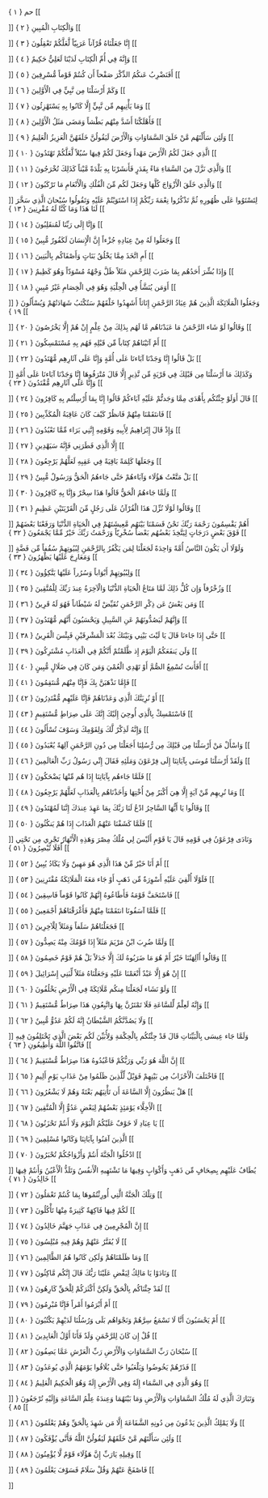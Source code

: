 حم { ۱ }
[[


]] 
وَالْكِتَابِ الْمُبِينِ { ۲ }
[[


]] 
إِنَّا جَعَلْنَاهُ قُرْآناً عَرَبِيّاً لَّعَلَّكُمْ تَعْقِلُونَ { ۳ }
[[


]] 
وَإِنَّهُ فِي أُمِّ الْكِتَابِ لَدَيْنَا لَعَلِيٌّ حَكِيمٌ { ٤ }
[[


]] 
أَفَنَضْرِبُ عَنكُمُ الذِّكْرَ صَفْحاً أَن كُنتُمْ قَوْماً مُّسْرِفِينَ { ٥ }
[[


]] 
وَكَمْ أَرْسَلْنَا مِن نَّبِيٍّ فِي الْأَوَّلِينَ { ٦ }
[[


]] 
وَمَا يَأْتِيهِم مِّن نَّبِيٍّ إِلَّا كَانُوا بِهِ يَسْتَهْزِئُون { ٧ }
[[


]] 
فَأَهْلَكْنَا أَشَدَّ مِنْهُم بَطْشاً وَمَضَى مَثَلُ الْأَوَّلِينَ { ۸ }
[[


]] 
وَلَئِن سَأَلْتَهُم مَّنْ خَلَقَ السَّمَاوَاتِ وَالْأَرْضَ لَيَقُولُنَّ خَلَقَهُنَّ الْعَزِيزُ الْعَلِيمُ { ۹ }
[[


]] 
الَّذِي جَعَلَ لَكُمُ الْأَرْضَ مَهْداً وَجَعَلَ لَكُمْ فِيهَا سُبُلاً لَّعَلَّكُمْ تَهْتَدُونَ { ۱۰ }
[[


]] 
وَالَّذِي نَزَّلَ مِنَ السَّمَاءِ مَاءً بِقَدَرٍ فَأَنشَرْنَا بِهِ بَلْدَةً مَّيْتاً كَذَلِكَ تُخْرَجُونَ { ۱۱ }
[[


]] 
وَالَّذِي خَلَقَ الْأَزْوَاجَ كُلَّهَا وَجَعَلَ لَكُم مِّنَ الْفُلْكِ وَالْأَنْعَامِ مَا تَرْكَبُونَ { ۱۲ }
[[


]] 
لِتَسْتَوُوا عَلَى ظُهُورِهِ ثُمَّ تَذْكُرُوا نِعْمَةَ رَبِّكُمْ إِذَا اسْتَوَيْتُمْ عَلَيْهِ وَتَقُولُوا سُبْحانَ الَّذِي سَخَّرَ لَنَا هَذَا وَمَا كُنَّا لَهُ مُقْرِنِينَ { ۱۳ }
[[


]] 
وَإِنَّا إِلَى رَبِّنَا لَمُنقَلِبُونَ { ۱٤ }
[[


]] 
وَجَعَلُوا لَهُ مِنْ عِبَادِهِ جُزْءاً إِنَّ الْإِنسَانَ لَكَفُورٌ مُّبِينٌ { ۱٥ }
[[


]] 
أَمِ اتَّخَذَ مِمَّا يَخْلُقُ بَنَاتٍ وَأَصْفَاكُم بِالْبَنِينَ { ۱٦ }
[[


]] 
وَإِذَا بُشِّرَ أَحَدُهُم بِمَا ضَرَبَ لِلرَّحْمَنِ مَثَلاً ظَلَّ وَجْهُهُ مُسْوَدّاً وَهُوَ كَظِيمٌ { ۱٧ }
[[


]] 
أَوَمَن يُنَشَّأُ فِي الْحِلْيَةِ وَهُوَ فِي الْخِصَامِ غَيْرُ مُبِينٍ { ۱۸ }
[[


]] 
وَجَعَلُوا الْمَلَائِكَةَ الَّذِينَ هُمْ عِبَادُ الرَّحْمَنِ إِنَاثاً أَشَهِدُوا خَلْقَهُمْ سَتُكْتَبُ شَهَادَتُهُمْ وَيُسْأَلُونَ { ۱۹ }
[[


]] 
وَقَالُوا لَوْ شَاء الرَّحْمَنُ مَا عَبَدْنَاهُم مَّا لَهُم بِذَلِكَ مِنْ عِلْمٍ إِنْ هُمْ إِلَّا يَخْرُصُونَ { ۲۰ }
[[


]] 
أَمْ آتَيْنَاهُمْ كِتَاباً مِّن قَبْلِهِ فَهُم بِهِ مُسْتَمْسِكُونَ { ۲۱ }
[[


]] 
بَلْ قَالُوا إِنَّا وَجَدْنَا آبَاءنَا عَلَى أُمَّةٍ وَإِنَّا عَلَى آثَارِهِم مُّهْتَدُونَ { ۲۲ }
[[


]] 
وَكَذَلِكَ مَا أَرْسَلْنَا مِن قَبْلِكَ فِي قَرْيَةٍ مِّن نَّذِيرٍ إِلَّا قَالَ مُتْرَفُوهَا إِنَّا وَجَدْنَا آبَاءنَا عَلَى أُمَّةٍ وَإِنَّا عَلَى آثَارِهِم مُّقْتَدُونَ { ۲۳ }
[[


]] 
قَالَ أَوَلَوْ جِئْتُكُم بِأَهْدَى مِمَّا وَجَدتُّمْ عَلَيْهِ آبَاءكُمْ قَالُوا إِنَّا بِمَا أُرْسِلْتُم بِهِ كَافِرُونَ { ۲٤ }
[[


]] 
فَانتَقَمْنَا مِنْهُمْ فَانظُرْ كَيْفَ كَانَ عَاقِبَةُ الْمُكَذِّبِينَ { ۲٥ }
[[


]] 
وَإِذْ قَالَ إِبْرَاهِيمُ لِأَبِيهِ وَقَوْمِهِ إِنَّنِي بَرَاء مِّمَّا تَعْبُدُونَ { ۲٦ }
[[


]] 
إِلَّا الَّذِي فَطَرَنِي فَإِنَّهُ سَيَهْدِينِ { ۲٧ }
[[


]] 
وَجَعَلَهَا كَلِمَةً بَاقِيَةً فِي عَقِبِهِ لَعَلَّهُمْ يَرْجِعُونَ { ۲۸ }
[[


]] 
بَلْ مَتَّعْتُ هَؤُلَاء وَآبَاءهُمْ حَتَّى جَاءهُمُ الْحَقُّ وَرَسُولٌ مُّبِينٌ { ۲۹ }
[[


]] 
وَلَمَّا جَاءهُمُ الْحَقُّ قَالُوا هَذَا سِحْرٌ وَإِنَّا بِهِ كَافِرُونَ { ۳۰ }
[[


]] 
وَقَالُوا لَوْلَا نُزِّلَ هَذَا الْقُرْآنُ عَلَى رَجُلٍ مِّنَ الْقَرْيَتَيْنِ عَظِيمٍ { ۳۱ }
[[


]] 
أَهُمْ يَقْسِمُونَ رَحْمَةَ رَبِّكَ نَحْنُ قَسَمْنَا بَيْنَهُم مَّعِيشَتَهُمْ فِي الْحَيَاةِ الدُّنْيَا وَرَفَعْنَا بَعْضَهُمْ فَوْقَ بَعْضٍ دَرَجَاتٍ لِيَتَّخِذَ بَعْضُهُم بَعْضاً سُخْرِيّاً وَرَحْمَتُ رَبِّكَ خَيْرٌ مِّمَّا يَجْمَعُونَ { ۳۲ }
[[


]] 
وَلَوْلَا أَن يَكُونَ النَّاسُ أُمَّةً وَاحِدَةً لَجَعَلْنَا لِمَن يَكْفُرُ بِالرَّحْمَنِ لِبُيُوتِهِمْ سُقُفاً مِّن فَضَّةٍ وَمَعَارِجَ عَلَيْهَا يَظْهَرُونَ { ۳۳ }
[[


]] 
وَلِبُيُوتِهِمْ أَبْوَاباً وَسُرُراً عَلَيْهَا يَتَّكِؤُونَ { ۳٤ }
[[


]] 
وَزُخْرُفاً وَإِن كُلُّ ذَلِكَ لَمَّا مَتَاعُ الْحَيَاةِ الدُّنْيَا وَالْآخِرَةُ عِندَ رَبِّكَ لِلْمُتَّقِينَ { ۳٥ }
[[


]] 
وَمَن يَعْشُ عَن ذِكْرِ الرَّحْمَنِ نُقَيِّضْ لَهُ شَيْطَاناً فَهُوَ لَهُ قَرِينٌ { ۳٦ }
[[


]] 
وَإِنَّهُمْ لَيَصُدُّونَهُمْ عَنِ السَّبِيلِ وَيَحْسَبُونَ أَنَّهُم مُّهْتَدُونَ { ۳٧ }
[[


]] 
حَتَّى إِذَا جَاءنَا قَالَ يَا لَيْتَ بَيْنِي وَبَيْنَكَ بُعْدَ الْمَشْرِقَيْنِ فَبِئْسَ الْقَرِينُ { ۳۸ }
[[


]] 
وَلَن يَنفَعَكُمُ الْيَوْمَ إِذ ظَّلَمْتُمْ أَنَّكُمْ فِي الْعَذَابِ مُشْتَرِكُونَ { ۳۹ }
[[


]] 
أَفَأَنتَ تُسْمِعُ الصُّمَّ أَوْ تَهْدِي الْعُمْيَ وَمَن كَانَ فِي ضَلَالٍ مُّبِينٍ { ٤۰ }
[[


]] 
فَإِمَّا نَذْهَبَنَّ بِكَ فَإِنَّا مِنْهُم مُّنتَقِمُونَ { ٤۱ }
[[


]] 
أَوْ نُرِيَنَّكَ الَّذِي وَعَدْنَاهُمْ فَإِنَّا عَلَيْهِم مُّقْتَدِرُونَ { ٤۲ }
[[


]] 
فَاسْتَمْسِكْ بِالَّذِي أُوحِيَ إِلَيْكَ إِنَّكَ عَلَى صِرَاطٍ مُّسْتَقِيمٍ { ٤۳ }
[[


]] 
وَإِنَّهُ لَذِكْرٌ لَّكَ وَلِقَوْمِكَ وَسَوْفَ تُسْأَلُونَ { ٤٤ }
[[


]] 
وَاسْأَلْ مَنْ أَرْسَلْنَا مِن قَبْلِكَ مِن رُّسُلِنَا أَجَعَلْنَا مِن دُونِ الرَّحْمَنِ آلِهَةً يُعْبَدُونَ { ٤٥ }
[[


]] 
وَلَقَدْ أَرْسَلْنَا مُوسَى بِآيَاتِنَا إِلَى فِرْعَوْنَ وَمَلَئِهِ فَقَالَ إِنِّي رَسُولُ رَبِّ الْعَالَمِينَ { ٤٦ }
[[


]] 
فَلَمَّا جَاءهُم بِآيَاتِنَا إِذَا هُم مِّنْهَا يَضْحَكُونَ { ٤٧ }
[[


]] 
وَمَا نُرِيهِم مِّنْ آيَةٍ إِلَّا هِيَ أَكْبَرُ مِنْ أُخْتِهَا وَأَخَذْنَاهُم بِالْعَذَابِ لَعَلَّهُمْ يَرْجِعُونَ { ٤۸ }
[[


]] 
وَقَالُوا يَا أَيُّهَا السَّاحِرُ ادْعُ لَنَا رَبَّكَ بِمَا عَهِدَ عِندَكَ إِنَّنَا لَمُهْتَدُونَ { ٤۹ }
[[


]] 
فَلَمَّا كَشَفْنَا عَنْهُمُ الْعَذَابَ إِذَا هُمْ يَنكُثُونَ { ٥۰ }
[[


]] 
وَنَادَى فِرْعَوْنُ فِي قَوْمِهِ قَالَ يَا قَوْمِ أَلَيْسَ لِي مُلْكُ مِصْرَ وَهَذِهِ الْأَنْهَارُ تَجْرِي مِن تَحْتِي أَفَلَا تُبْصِرُونَ { ٥۱ }
[[


]] 
أَمْ أَنَا خَيْرٌ مِّنْ هَذَا الَّذِي هُوَ مَهِينٌ وَلَا يَكَادُ يُبِينُ { ٥۲ }
[[


]] 
فَلَوْلَا أُلْقِيَ عَلَيْهِ أَسْوِرَةٌ مِّن ذَهَبٍ أَوْ جَاء مَعَهُ الْمَلَائِكَةُ مُقْتَرِنِينَ { ٥۳ }
[[


]] 
فَاسْتَخَفَّ قَوْمَهُ فَأَطَاعُوهُ إِنَّهُمْ كَانُوا قَوْماً فَاسِقِينَ { ٥٤ }
[[


]] 
فَلَمَّا آسَفُونَا انتَقَمْنَا مِنْهُمْ فَأَغْرَقْنَاهُمْ أَجْمَعِينَ { ٥٥ }
[[


]] 
فَجَعَلْنَاهُمْ سَلَفاً وَمَثَلاً لِلْآخِرِينَ { ٥٦ }
[[


]] 
وَلَمَّا ضُرِبَ ابْنُ مَرْيَمَ مَثَلاً إِذَا قَوْمُكَ مِنْهُ يَصِدُّونَ { ٥٧ }
[[


]] 
وَقَالُوا أَآلِهَتُنَا خَيْرٌ أَمْ هُوَ مَا ضَرَبُوهُ لَكَ إِلَّا جَدَلاً بَلْ هُمْ قَوْمٌ خَصِمُونَ { ٥۸ }
[[


]] 
إِنْ هُوَ إِلَّا عَبْدٌ أَنْعَمْنَا عَلَيْهِ وَجَعَلْنَاهُ مَثَلاً لِّبَنِي إِسْرَائِيلَ { ٥۹ }
[[


]] 
وَلَوْ نَشَاء لَجَعَلْنَا مِنكُم مَّلَائِكَةً فِي الْأَرْضِ يَخْلُفُونَ { ٦۰ }
[[


]] 
وَإِنَّهُ لَعِلْمٌ لِّلسَّاعَةِ فَلَا تَمْتَرُنَّ بِهَا وَاتَّبِعُونِ هَذَا صِرَاطٌ مُّسْتَقِيمٌ { ٦۱ }
[[


]] 
وَلَا يَصُدَّنَّكُمُ الشَّيْطَانُ إِنَّهُ لَكُمْ عَدُوٌّ مُّبِينٌ { ٦۲ }
[[


]] 
وَلَمَّا جَاء عِيسَى بِالْبَيِّنَاتِ قَالَ قَدْ جِئْتُكُم بِالْحِكْمَةِ وَلِأُبَيِّنَ لَكُم بَعْضَ الَّذِي تَخْتَلِفُونَ فِيهِ فَاتَّقُوا اللَّهَ وَأَطِيعُونِ { ٦۳ }
[[


]] 
إِنَّ اللَّهَ هُوَ رَبِّي وَرَبُّكُمْ فَاعْبُدُوهُ هَذَا صِرَاطٌ مُّسْتَقِيمٌ { ٦٤ }
[[


]] 
فَاخْتَلَفَ الْأَحْزَابُ مِن بَيْنِهِمْ فَوَيْلٌ لِّلَّذِينَ ظَلَمُوا مِنْ عَذَابِ يَوْمٍ أَلِيمٍ { ٦٥ }
[[


]] 
هَلْ يَنظُرُونَ إِلَّا السَّاعَةَ أَن تَأْتِيَهُم بَغْتَةً وَهُمْ لَا يَشْعُرُونَ { ٦٦ }
[[


]] 
الْأَخِلَّاء يَوْمَئِذٍ بَعْضُهُمْ لِبَعْضٍ عَدُوٌّ إِلَّا الْمُتَّقِينَ { ٦٧ }
[[


]] 
يَا عِبَادِ لَا خَوْفٌ عَلَيْكُمُ الْيَوْمَ وَلَا أَنتُمْ تَحْزَنُونَ { ٦۸ }
[[


]] 
الَّذِينَ آمَنُوا بِآيَاتِنَا وَكَانُوا مُسْلِمِينَ { ٦۹ }
[[


]] 
ادْخُلُوا الْجَنَّةَ أَنتُمْ وَأَزْوَاجُكُمْ تُحْبَرُونَ { ٧۰ }
[[


]] 
يُطَافُ عَلَيْهِم بِصِحَافٍ مِّن ذَهَبٍ وَأَكْوَابٍ وَفِيهَا مَا تَشْتَهِيهِ الْأَنفُسُ وَتَلَذُّ الْأَعْيُنُ وَأَنتُمْ فِيهَا خَالِدُونَ { ٧۱ }
[[


]] 
وَتِلْكَ الْجَنَّةُ الَّتِي أُورِثْتُمُوهَا بِمَا كُنتُمْ تَعْمَلُونَ { ٧۲ }
[[


]] 
لَكُمْ فِيهَا فَاكِهَةٌ كَثِيرَةٌ مِنْهَا تَأْكُلُونَ { ٧۳ }
[[


]] 
إِنَّ الْمُجْرِمِينَ فِي عَذَابِ جَهَنَّمَ خَالِدُونَ { ٧٤ }
[[


]] 
لَا يُفَتَّرُ عَنْهُمْ وَهُمْ فِيهِ مُبْلِسُونَ { ٧٥ }
[[


]] 
وَمَا ظَلَمْنَاهُمْ وَلَكِن كَانُوا هُمُ الظَّالِمِينَ { ٧٦ }
[[


]] 
وَنَادَوْا يَا مَالِكُ لِيَقْضِ عَلَيْنَا رَبُّكَ قَالَ إِنَّكُم مَّاكِثُونَ { ٧٧ }
[[


]] 
لَقَدْ جِئْنَاكُم بِالْحَقِّ وَلَكِنَّ أَكْثَرَكُمْ لِلْحَقِّ كَارِهُونَ { ٧۸ }
[[


]] 
أَمْ أَبْرَمُوا أَمْراً فَإِنَّا مُبْرِمُونَ { ٧۹ }
[[


]] 
أَمْ يَحْسَبُونَ أَنَّا لَا نَسْمَعُ سِرَّهُمْ وَنَجْوَاهُم بَلَى وَرُسُلُنَا لَدَيْهِمْ يَكْتُبُونَ { ۸۰ }
[[


]] 
قُلْ إِن كَانَ لِلرَّحْمَنِ وَلَدٌ فَأَنَا أَوَّلُ الْعَابِدِينَ { ۸۱ }
[[


]] 
سُبْحَانَ رَبِّ السَّمَاوَاتِ وَالْأَرْضِ رَبِّ الْعَرْشِ عَمَّا يَصِفُونَ { ۸۲ }
[[


]] 
فَذَرْهُمْ يَخُوضُوا وَيَلْعَبُوا حَتَّى يُلَاقُوا يَوْمَهُمُ الَّذِي يُوعَدُونَ { ۸۳ }
[[


]] 
وَهُوَ الَّذِي فِي السَّمَاء إِلَهٌ وَفِي الْأَرْضِ إِلَهٌ وَهُوَ الْحَكِيمُ الْعَلِيمُ { ۸٤ }
[[


]] 
وَتَبَارَكَ الَّذِي لَهُ مُلْكُ السَّمَاوَاتِ وَالْأَرْضِ وَمَا بَيْنَهُمَا وَعِندَهُ عِلْمُ السَّاعَةِ وَإِلَيْهِ تُرْجَعُونَ { ۸٥ }
[[


]] 
وَلَا يَمْلِكُ الَّذِينَ يَدْعُونَ مِن دُونِهِ الشَّفَاعَةَ إِلَّا مَن شَهِدَ بِالْحَقِّ وَهُمْ يَعْلَمُونَ { ۸٦ }
[[


]] 
وَلَئِن سَأَلْتَهُم مَّنْ خَلَقَهُمْ لَيَقُولُنَّ اللَّهُ فَأَنَّى يُؤْفَكُونَ { ۸٧ }
[[


]] 
وَقِيلِهِ يَارَبِّ إِنَّ هَؤُلَاء قَوْمٌ لَّا يُؤْمِنُونَ { ۸۸ }
[[


]] 
فَاصْفَحْ عَنْهُمْ وَقُلْ سَلَامٌ فَسَوْفَ يَعْلَمُونَ { ۸۹ }
[[


]]